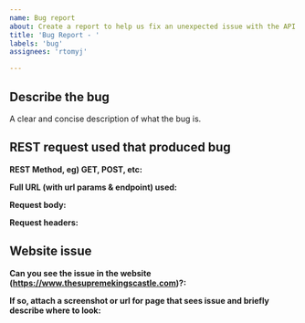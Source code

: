 ```yaml
---
name: Bug report
about: Create a report to help us fix an unexpected issue with the API
title: 'Bug Report - '
labels: 'bug'
assignees: 'rtomyj'

---
```


## Describe the bug
A clear and concise description of what the bug is.

## REST request used that produced bug
**REST Method, eg) GET, POST, etc:** 

**Full URL (with url params & endpoint) used:** 

**Request body:** 

**Request headers:** 

## Website issue
**Can you see the issue in the website (https://www.thesupremekingscastle.com)?:** 

**If so, attach a screenshot or url for page that sees issue and briefly describe where to look:** 